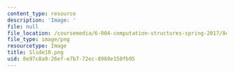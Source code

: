 ```yaml
---
content_type: resource
description: 'Image: '
file: null
file_location: /coursemedia/6-004-computation-structures-spring-2017/8e97c8a926efe7b772ec8969e150fb95_Slide10.png
file_type: image/png
resourcetype: Image
title: Slide10.png
uid: 8e97c8a9-26ef-e7b7-72ec-8969e150fb95
---
```

